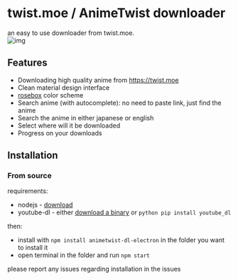 # twist.moe / AnimeTwist downloader

an easy to use downloader from twist.moe.  
![img](https://cdn.discordapp.com/attachments/704792091955429426/806973238638542939/Rec_2021_02.04_2042.gif)

## Features
- Downloading high quality anime from https://twist.moe
- Clean material design interface
- [rosebox](https://github.com/KraXen72/rosebox) color scheme
- Search anime (with autocomplete): no need to paste link, just find the anime
- Search the anime in either japanese or english
- Select where will it be downloaded
- Progress on your downloads

## Installation
### From source
requirements:
- nodejs - [download](https://nodejs.org/en/)
- youtube-dl - either [download a binary](http://youtube-dl.org) or ``python pip install youtube_dl``
  
then:
  
- install with ``npm install animetwist-dl-electron`` in the folder you want to install it
- open terminal in the folder and run ``npm start``
  
please report any issues regarding installation in the issues

